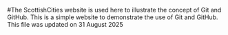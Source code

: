 #The ScottishCities website is used here to illustrate the concept of Git and GitHub.
This is a simple website to demonstrate the use of Git and GitHub.
This file was updated on 31 August 2025
